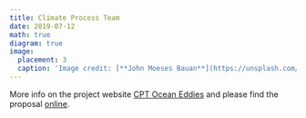 ```yaml
---
title: Climate Process Team
date: 2019-07-12
math: true
diagram: true
image:
  placement: 3
  caption: 'Image credit: [**John Moeses Bauan**](https://unsplash.com/photos/OGZtQF8iC0g)'
---
```


More info on the project website [CPT Ocean Eddies](https://ocean-eddy-cpt.github.io/index.html)
and please find the proposal [online](https://figshare.com/articles/Proposal/10105922).

